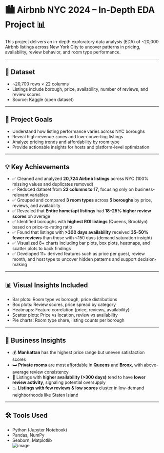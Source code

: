 # 🏙️ Airbnb NYC 2024 – In-Depth EDA Project 📊

This project delivers an in-depth exploratory data analysis (EDA) of ~20,000 Airbnb listings across New York City to uncover patterns in pricing, availability, review behavior, and room type performance.

---

## 📁 Dataset
- ~20,700 rows × 22 columns  
- Listings include borough, price, availability, number of reviews, and review scores  
- Source: Kaggle (open dataset)

---

## 🎯 Project Goals
- Understand how listing performance varies across NYC boroughs
- Reveal high-revenue zones and low-converting listings
- Analyze pricing trends and affordability by room type
- Provide actionable insights for hosts and platform-level optimization

---

## 💡 Key Achievements 
- ✅ Cleaned and analyzed **20,724 Airbnb listings** across NYC (100% missing values and duplicates removed)
- ✅ Reduced dataset from **22 columns to 17**, focusing only on business-relevant variables
- ✅ Grouped and compared **3 room types** across **5 boroughs** by price, reviews, and availability
- ✅ Revealed that **Entire home/apt listings** had **18–25% higher review scores** on average
- ✅ Identified boroughs with **highest ROI listings** (Queens, Brooklyn) based on price-to-rating ratio
- ✅ Found that listings with **>300 days availability** received **35–50% fewer reviews** than those with <150 days (demand saturation insight)
- ✅ Visualized 8+ charts including bar plots, box plots, heatmaps, and scatter plots to back findings
- ✅ Developed 11+ derived features such as price per guest, review month, and host type to uncover hidden patterns and support decision-making
---

## 📊 Visual Insights Included
- Bar plots: Room type vs borough, price distributions  
- Box plots: Review scores, price spread by category  
- Heatmaps: Feature correlation (price, reviews, availability)  
- Scatter plots: Price vs location, review vs availability  
- Pie charts: Room type share, listing counts per borough  

---

## 📌 Business Insights
- 💰 **Manhattan** has the highest price range but uneven satisfaction scores  
- 🛏️ **Private rooms** are most affordable in **Queens** and **Bronx**, with above-average review consistency  
- 🔁 Listings with **higher availability (>300 days)** tend to have **lower review activity**, signaling potential oversupply  
- 📉 **Listings with few reviews & low scores** cluster in low-demand neighborhoods like Staten Island

---

## 🛠️ Tools Used
- Python (Jupyter Notebook)  
- Pandas, NumPy  
- Seaborn, Matplotlib  
![image](https://github.com/user-attachments/assets/486a9a63-d654-4b61-b130-477d99638e1f)
